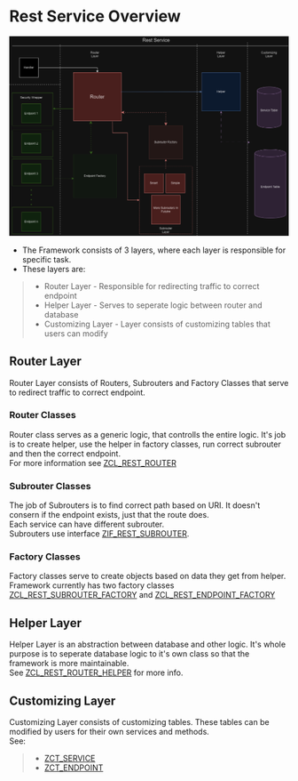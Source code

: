 # Rest Service Overview
![image info](./images/01.png)
- The Framework consists of 3 layers, where each layer is responsible for specific task. <br>
- These layers are:
>- Router Layer - Responsible for redirecting traffic to correct endpoint <br>
>- Helper Layer - Serves to seperate logic between router and database<br>
>- Customizing Layer - Layer consists of customizing tables that users can modify<br>

## Router Layer
Router Layer consists of Routers, Subrouters and Factory Classes that serve to redirect traffic to correct endpoint. <br>
### Router Classes
Router class serves as a generic logic, that controlls the entire logic. It's job is to create helper, use the helper in factory classes, run correct subrouter and then the correct endpoint. <br>
For more information see [ZCL_REST_ROUTER](/classes/ZCL_REST_ROUTER) 
### Subrouter Classes
The job of Subrouters is to find correct path based on URI. It doesn't consern if the endpoint exists, just that the route does. <br>
Each service can have different subrouter.<br>
Subrouters use interface [ZIF_REST_SUBROUTER](/interfaces/ZIF_REST_SUBROUTER). 
### Factory Classes
Factory classes serve to create objects based on data they get from helper.<br>
Framework currently has two factory classes 
[ZCL_REST_SUBROUTER_FACTORY](/classes/ZCL_REST_SUBROUTER_FACTORY) and 
[ZCL_REST_ENDPOINT_FACTORY](/classes/ZCL_REST_ENDPOINT_FACTORY)
## Helper Layer
Helper Layer is an abstraction between database and other logic. It's whole purpose is to seperate database logic to it's own class so that the framework is more maintainable.<br>
See [ZCL_REST_ROUTER_HELPER](/classes/ZCL_REST_ROUTER_HELPER) for more info. 
## Customizing Layer
Customizing Layer consists of customizing tables. These tables can be modified by users for their own services and methods.<br>
See: <br>
>- [ZCT_SERVICE](/service/)
>- [ZCT_ENDPOINT](/endpoint/)
